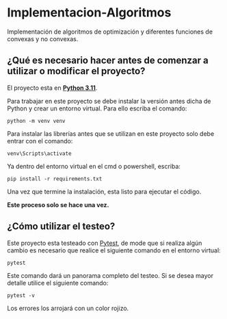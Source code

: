 # Implementacion-Algoritmos

 Implementación de algoritmos de optimización y diferentes funciones de convexas y no convexas.

## ¿Qué es necesario hacer antes de comenzar a utilizar o modificar el proyecto?
El proyecto esta en [**Python 3.11**](https://www.python.org/downloads/release/python-3117/).

Para trabajar en este proyecto se debe instalar la versión antes dicha de Python y crear un entorno virtual. Para ello 
escriba el comando:

```{python}
python -m venv venv
```

Para instalar las librerías antes que se utilizan en este proyecto solo debe entrar con el comando:

```{python}
venv\Scripts\activate
```

Ya dentro del entorno virtual en el cmd o powershell, escriba:

```{python}
pip install -r requirements.txt
```

Una vez que termine la instalación, esta listo para ejecutar el código.


**Este proceso solo se hace una vez.**

## ¿Cómo utilizar el testeo?

Este proyecto esta testeado con [Pytest](https://docs.pytest.org/en/7.4.x/), de mode que si realiza algún cambio es 
necesario que realice el siguiente comando en el entorno virtual:
```{python}
pytest
```
Este comando dará un panorama completo del testeo. Si se desea mayor detalle utilice el siguiente comando:
```{python}
pytest -v
```

Los errores los arrojará con un color rojizo.

